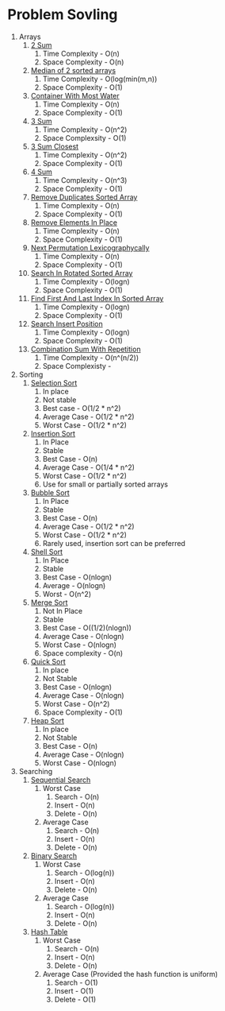 # Problem Sovling

1. Arrays
    1. [2 Sum](src/main/java/dev/pushparaj/arrays/TwoSum.java)
        1. Time Complexity - O(n)
        1. Space Complexity - O(n)
    1. [Median of 2 sorted arrays](src/main/java/dev/pushparaj/arrays/MedianOfArray.java)
        1. Time Complexity - O(log(min(m,n))
        1. Space Complexity - O(1)
    1. [Container With Most Water](src/main/java/dev/pushparaj/arrays/ContainerWithMostWater.java)
        1. Time Complexity - O(n)
        1. Space Complexity - O(1)
    1. [3 Sum](src/main/java/dev/pushparaj/arrays/ThreeSum.java)
        1. Time Complexity - O(n^2)
        1. Space Complexsity - O(1)
    1. [3 Sum Closest](src/main/java/dev/pushparaj/arrays/ThreeSumClosest.java)
        1. Time Complexity - O(n^2)
        1. Space Complexity - O(1)
    1. [4 Sum](src/main/java/dev/pushparaj/arrays/FourSum.java)
        1. Time Complexity - O(n^3)
        1. Space Complexity - O(1)
    1. [Remove Duplicates Sorted Array](src/main/java/dev/pushparaj/arrays/RemoveDuplicatesSortedArray.java)
        1. Time Complexity - O(n)
        1. Space Complexity - O(1)
    1. [Remove Elements In Place](src/main/java/dev/pushparaj/arrays/RemoveElementInPlaceTest.java)
        1. Time Complexity - O(n)
        1. Space Complexity - O(1)
    1. [Next Permutation Lexicographycally](src/main/java/dev/pushparaj/arrays/NextPermutationTest.java)
        1. Time Complexity - O(n)
        1. Space Complexity - O(1)
    1. [Search In Rotated Sorted Array](src/main/java/dev/pushparaj/arrays/SearchInRotatedSortedArray)
        1. Time Complexity - O(logn)
        1. Space Complexity - O(1)
    1. [Find First And Last Index In Sorted Array](src/main/java/dev/pushparaj/arrays/FirstAndLastPositionInSortedArray.java)
        1. Time Complexity - O(logn)
        1. Space Complexity - O(1)
    1. [Search Insert Position](src/main/java/dev/pushparaj/arrays/SearchInsertPosition.java)
        1. Time Complexity - O(logn)
        1. Space Complexity - O(1)
    1. [Combination Sum With Repetition](src/main/java/dev/pushparaj/arrays/CombinationSumWithRepetition.java)
        1. Time Complexity - O(n^(n/2))
        1. Space Complexisty -
1. Sorting
    1. [Selection Sort](src/main/java/dev/pushparaj/sorting/SelectionSort.java)
        1. In place
        1. Not stable
        1. Best case - O(1/2 * n^2)
        1. Average Case - O(1/2 * n^2)
        1. Worst Case - O(1/2 * n^2)
    1. [Insertion Sort](src/main/java/dev/pushparaj/sorting/InsertionSort.java)
        1. In Place
        1. Stable
        1. Best Case - O(n)
        1. Average Case - O(1/4 * n^2)
        1. Worst Case - O(1/2 * n^2)
        1. Use for small or partially sorted arrays
    1. [Bubble Sort](src/main/java/dev/pushparaj/sorting/BubbleSort.java)
        1. In Place
        1. Stable
        1. Best Case - O(n)
        1. Average Case - O(1/2 * n^2)
        1. Worst Case - O(1/2 * n^2)
        1. Rarely used, insertion sort can be preferred
    1. [Shell Sort](src/main/java/dev/pushparaj/sorting/ShellSort.java)
        1. In Place
        1. Stable
        1. Best Case - O(nlogn)
        1. Average - O(nlogn)
        1. Worst - O(n^2)
    1. [Merge Sort](src/main/java/dev/pushparaj/sorting/MergeSort.java)
        1. Not In Place
        1. Stable
        1. Best Case - O((1/2)(nlogn))
        1. Average Case - O(nlogn)
        1. Worst Case - O(nlogn)
        1. Space complexity - O(n)
    1. [Quick Sort](src/main/java/dev/pushparaj/sorting/QuickSort.java)
        1. In place
        1. Not Stable
        1. Best Case - O(nlogn)
        1. Average Case - O(nlogn)
        1. Worst Case - O(n^2)
        1. Space Complexity - O(1)
    1. [Heap Sort](src/main/java/dev/pushparaj/sorting/HeapSort.java)
        1. In place
        1. Not Stable
        1. Best Case - O(n)
        1. Average Case - O(nlogn)
        1. Worst Case - O(nlogn)
1. Searching
    1. [Sequential Search](src/main/java/dev/pushparaj/searching/SequentialSearch.java)
        1. Worst Case
            1. Search - O(n)
            1. Insert - O(n)
            1. Delete - O(n)
        1. Average Case
            1. Search - O(n)
            1. Insert - O(n)
            1. Delete - O(n)
    1. [Binary Search](src/main/java/dev/pushparaj/searching/BinarySearch.java)
        1. Worst Case
            1. Search - O(log(n))
            1. Insert - O(n)
            1. Delete - O(n)
        1. Average Case
            1. Search - O(log(n))
            1. Insert - O(n)
            1. Delete - O(n)
    1. [Hash Table](src/main/java/dev/pushparaj/searching/HashTableSeperateChaining.java)
        1. Worst Case
            1. Search - O(n)
            1. Insert - O(n)
            1. Delete - O(n)
        1. Average Case (Provided the hash function is uniform)
            1. Search - O(1)
            1. Insert - O(1)
            1. Delete - O(1)

